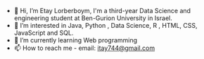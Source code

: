 - 👋 Hi, I’m Etay Lorberboym, I'm a third-year Data Science and engineering student at Ben-Gurion University in Israel. 
- 👀 I’m interested in Java, Python , Data Science, R , HTML, CSS, JavaScript and SQL.
- 🌱 I’m currently learning Web programming
- 📫 How to reach me - email: itay744@gmail.com  


